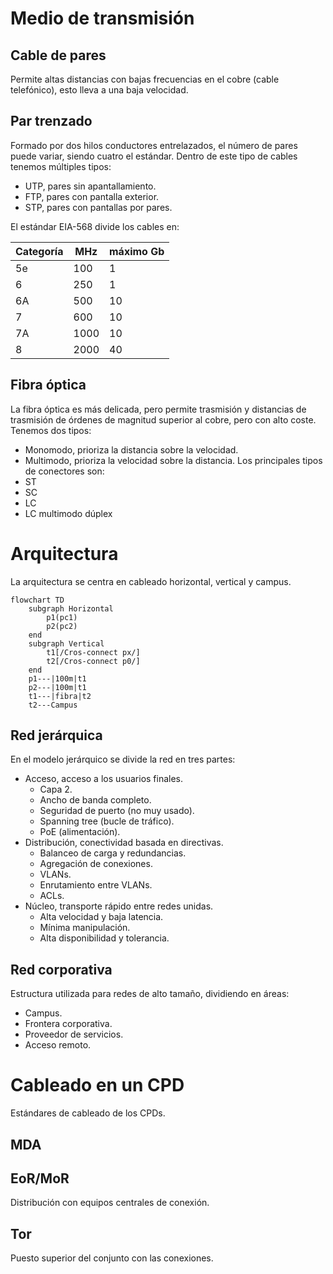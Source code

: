 # Medio de transmisión
## Cable de pares
Permite altas distancias con bajas frecuencias en el cobre (cable telefónico), esto lleva a una baja velocidad.
## Par trenzado
Formado por dos hilos conductores entrelazados, el número de pares puede variar, siendo cuatro el estándar. Dentro de este tipo de cables tenemos múltiples tipos:
- UTP, pares sin apantallamiento.
- FTP, pares con pantalla exterior.
- STP, pares con pantallas por pares.

El estándar EIA-568 divide los cables en:

| Categoría | MHz  | máximo Gb | 
| --------- | ---- | --------- |
| 5e        | 100  | 1         |
| 6         | 250  | 1         |
| 6A        | 500  | 10        |
| 7         | 600  | 10        |
| 7A        | 1000 | 10        |
| 8         | 2000 | 40        |
## Fibra óptica
La fibra óptica es más delicada, pero permite trasmisión y distancias de trasmisión de órdenes de magnitud superior al cobre, pero con alto coste. Tenemos dos tipos:
- Monomodo, prioriza la distancia sobre la velocidad.
- Multimodo, prioriza la velocidad sobre la distancia.
Los principales tipos de conectores son:
- ST
- SC
- LC
- LC multimodo dúplex
# Arquitectura
La arquitectura se centra en cableado horizontal, vertical y campus.
```mermaid
flowchart TD
	subgraph Horizontal
		p1(pc1)
		p2(pc2)
	end
	subgraph Vertical
		t1[/Cros-connect px/]
		t2[/Cros-connect p0/]
	end
	p1---|100m|t1
	p2---|100m|t1
	t1---|fibra|t2
	t2---Campus

```
## Red jerárquica
En el modelo jerárquico se divide la red en tres partes:
- Acceso, acceso a los usuarios finales.
	- Capa 2.
	- Ancho de banda completo.
	- Seguridad de puerto (no muy usado).
	- Spanning tree (bucle de tráfico).
	- PoE (alimentación).
- Distribución, conectividad basada en directivas.
	- Balanceo de carga y redundancias.
	- Agregación de conexiones.
	- VLANs.
	- Enrutamiento entre VLANs.
	- ACLs.
- Núcleo, transporte rápido entre redes unidas.
	- Alta velocidad y baja latencia.
	- Mínima manipulación.
	- Alta disponibilidad y tolerancia.
## Red corporativa
Estructura utilizada para redes de alto tamaño, dividiendo en áreas:
- Campus.
- Frontera corporativa.
- Proveedor de servicios.
- Acceso remoto.
# Cableado en un CPD
Estándares de cableado de los CPDs.
## MDA
## EoR/MoR
Distribución con equipos centrales de conexión.
## Tor
Puesto superior del conjunto con las conexiones.